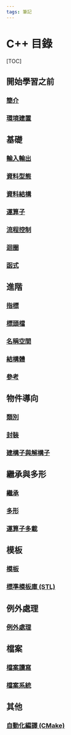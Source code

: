```yaml
---
tags: 筆記
---
```


# C++ 目錄

[TOC]

## 開始學習之前

### [簡介](簡介.md)

### [環境建置](環境建置.md)

## 基礎

### [輸入輸出](基礎/輸入輸出.md)

### [資料型態](基礎/資料型態.md)

### [資料結構](基礎/資料結構.md)

### [運算子](基礎/運算子.md)

### [流程控制](基礎/流程控制.md)

### [迴圈](基礎/迴圈.md)

### [函式](基礎/函式.md)

## 進階

### [指標](進階/指標.md)

### [標頭檔](進階/標頭檔.md)

### [名稱空間](進階/名稱空間.md)

### [結構體](進階/結構體.md)

### [參考](進階/參考.md)

## 物件導向

### [類別](物件導向/類別.md)

### [封裝](物件導向/封裝.md)

### [建構子與解構子](物件導向/建構子與解構子.md)

## 繼承與多形

### [繼承](繼承與多型/繼承.md)

### [多形](繼承與多型/多形.md)

### [運算子多載](繼承與多形/運算子多載.md)

## 模板

### [模板](模板/模板.md)

### [標準模板庫 (STL)](標準模板庫/標準模板庫.md)

## 例外處理

### [例外處理](例外處理/例外處理.md)

## 檔案

### [檔案讀寫](檔案/檔案讀寫.md)

### [檔案系統](檔案/檔案系統.md)

## 其他

### [自動化編譯 (CMake)](自動化編譯.md)